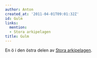 ```yaml
---
author: Anton
created_at: '2011-04-01T09:01:32Z'
id: Gulm
links:
  mention:
  - Stora arkipelagen
title: Gulm
---
```


En ö i den östra delen av [Stora arkipelagen].

  [Stora arkipelagen]: Stora_arkipelagen
